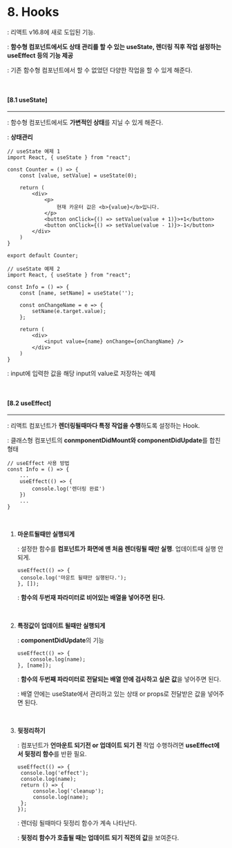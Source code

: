# 8. Hooks

: 리액트 v16.8에 새로 도입된 기능.

: **함수형 컴포넌트에서도 상태 관리를 할 수 있는 useState, 렌더링 직후 작업 설정하는 useEffect 등의 기능 제공**

: 기존 함수형 컴포넌트에서 할 수 없었던 다양한 작업을 할 수 있게 해준다.

<br>

#### [8.1 useState]

----

: 함수형 컴포넌트에서도 **가변적인 상태**를 지닐 수 있게 해준다.

: **상태관리**

```react
// useState 예제 1
import React, { useState } from "react";

const Counter = () => {
    const [value, setValue] = useState(0);

    return (
        <div>
            <p>
                현재 카운터 값은 <b>{value}</b>입니다.
            </p>
            <button onClick={() => setValue(value + 1)}>+1</button>
            <button onClick={() => setValue(value - 1)}>-1</button>
        </div>
    )
}

export default Counter;
```

```react
// useState 예제 2
import React, { useState } from "react";

const Info = () => {
    const [name, setName] = useState('');
    
    const onChangeName = e => {
        setName(e.target.value);
    };
    
    return (
    	<div>
        	<input value={name} onChange={onChangName} />
        </div>
    )
}
```

: input에 입력한 값을 해당 input의 value로 저장하는 예제

<br>

#### [8.2 useEffect]

----

: 리액트 컴포넌트가 **렌더링될때마다 특정 작업을 수행**하도록 설정하는 Hook.

: 클래스형 컴포넌트의 **conmponentDidMount와 componentDidUpdate**를 합친 형태

```react
// useEffect 사용 방법
const Info = () => {
	...
	useEffect(() => {
		console.log('렌더링 완료')
	})
	...
}
```

<br>

1. **마운트될때만 실행되게**

   : 설정한 함수를 **컴포넌트가 화면에 맨 처음 렌더링될 때만 실행**. 업데이트때 실행 안되게.

   ```react
   useEffect(() => {
   	console.log('마운트 될때만 실행된다.');
   }, []);
   ```

   : **함수의 두번재 파라미터로 비어있는 배열을 넣어주면 된다.**

   <br>

2. **특정값이 업데이트 될때만 실행되게**

   : **componentDidUpdate**의 기능

   ```react
   useEffect(() => {
       console.log(name);
   }, [name]);
   ```

   : **함수의 두번째 파라미터로 전달되는 배열 안에 검사하고 싶은 값**을 넣어주면 된다.

   : 배열 안에는 useState에서 관리하고 있는 상태 or props로 전달받은 값을 넣어주면 된다.

   <br>

3. **뒷정리하기**

   : 컴포넌트가 **언마운트 되기전 or 업데이트 되기 전** 작업 수행하려면 **useEffect에서 뒷정리 함수**를 반환 필요.

   ```
   useEffect(() => {
   	console.log('effect');
   	console.log(name);
   	return () => {
   		console.log('cleanup');
   		console.log(name);
   	};
   });
   ```

   : 렌더링 될때마다 뒷정리 함수가 계속 나타난다.

   : **뒷정리 함수가 호출될 때는 업데이트 되기 직전의 값**을 보여준다.

   

   